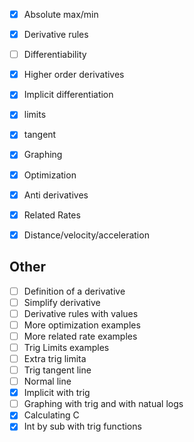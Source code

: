- [x] Absolute max/min
- [x] Derivative rules
- [ ] Differentiability
- [x] Higher order derivatives
- [x] Implicit differentiation
- [x] limits
- [x] tangent
- [x] Graphing
- [x] Optimization
- [x] Anti derivatives
- [x] Related Rates
- [x]  Distance/velocity/acceleration


## Other
- [ ] Definition of a derivative
- [ ] Simplify derivative 
- [ ] Derivative rules with values
- [ ] More optimization examples
- [ ] More related rate examples
- [ ] Trig Limits examples
- [ ] Extra trig limita
- [ ] Trig tangent line
- [ ] Normal line
- [x] Implicit with trig
- [ ] Graphing with trig and  with natual logs
- [x] Calculating C
- [x] Int by sub with trig functions
